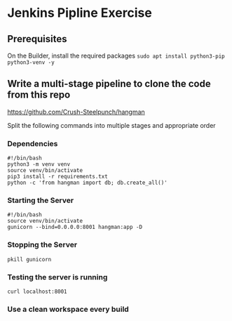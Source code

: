 # Jenkins Pipline Exercise

## Prerequisites

On the Builder, install the required packages `sudo apt install python3-pip python3-venv -y`

## Write a multi-stage pipeline to clone the code from this repo

https://github.com/Crush-Steelpunch/hangman

Split the following commands into multiple stages and appropriate order

### Dependencies

```
#!/bin/bash
python3 -m venv venv
source venv/bin/activate
pip3 install -r requirements.txt
python -c 'from hangman import db; db.create_all()'
```

### Starting the Server

```
#!/bin/bash
source venv/bin/activate
gunicorn --bind=0.0.0.0:8001 hangman:app -D
```

### Stopping the Server

```
pkill gunicorn
```

### Testing the server is running

```
curl localhost:8001
```

### Use a clean workspace every build
